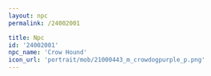 ```yaml
---
layout: npc
permalink: /24002001

title: Npc
id: '24002001'
npc_name: 'Crow Hound'
icon_url: 'portrait/mob/21000443_m_crowdogpurple_p.png'
---
```


